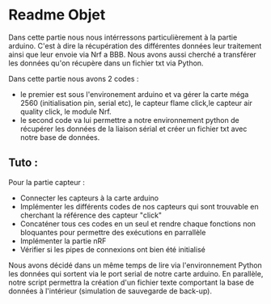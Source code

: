 # Readme Objet

Dans cette partie nous nous intérressons particulièrement à la partie arduino.
C'est à dire la récupération des différentes données leur traitement ainsi que leur envoie via Nrf a BBB.
Nous avons aussi cherché a transférer les données qu'on récupère dans un fichier txt via Python.

Dans cette partie nous avons 2 codes :
- le premier est sous l'environement arduino et va gérer la carte méga 2560 (initialisation pin, serial etc), le capteur flame click,le capteur air quality click, le module Nrf. 
 - le second code va lui permettre a notre environnement python de récupérer les données de la liaison sérial et créer un fichier txt avec notre base de données.


## Tuto :
 Pour la partie capteur :
 - Connecter les capteurs à la carte arduino
 - Implémenter les différents codes de nos capteurs qui sont trouvable en cherchant la référence des capteur "click"
 - Concaténer tous ces codes en un seul et rendre chaque fonctions non bloquantes pour permettre des exécutions en parrallèle
 - Implémenter la partie nRF
 - Vérifier si les pipes de connexions ont bien été initialisé
 
 Nous avons décidé dans un même temps de lire via l'environnement Python les données qui sortent via le port serial de notre carte
 arduino. En parallèle, notre script permettra la création d'un fichier texte comportant la base de données à l'intérieur (simulation de sauvegarde de back-up).
